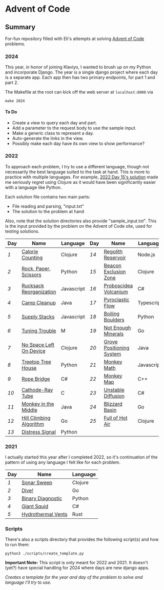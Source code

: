 # Advent of Code

## Summary

For-fun repository filled with Eli's attempts at solving [Advent of Code](www.adventofcode.com) problems.

### 2024

This year, in honor of joining Klaviyo, I wanted to brush up on my Python and incorporate Django. The year is a single django project where each day is a separate app. Each app then has two primary endpoints, for part 1 and part 2.

The Makefile at the root can kick off the web server at `localhost:8000` via
```shell
make 2024
```

#### To Do
- Create a view to query each day and part.
- Add a parameter to the request body to use the sample input.
- Make a generic class to represent a day.
- Auto-generate the links in the view.
- Possibly make each day have its own view to show performance?

### 2022

To approach each problem, I try to use a different language, though not necessarily the best language suited to the task at hand. This is more to practice with multiple languages. For example, [2022 Day 15's solution](./2022/15/solution.clj) made me seriously regret using Clojure as it would have been significantly easier with a language like Python.

Each solution file contains two main parts:
- File reading and parsing, "input.txt"
- The solution to the problem at hand

Also, note that the solution directories also provide "sample_input.txt". This is the input provided by the problem on the Advent of Code site, used for testing solutions.

| Day  | Name                                 | Language   | Day  | Name                                  | Language   |
| ---- | ------------------------------------ | ---------- | ---- | ------------------------------------- | ---------- |
| *1*  | [Calorie Counting](./2022/1)         | Clojure    | *14* | [Regolith Reservoir](./2022/14)       | Node.js    |
| *2*  | [Rock, Paper, Scissors](./2022/2)    | Python     | *15* | [Beacon Exclusion Zone](./2022/15)    | Clojure    |
| *3*  | [Rucksack Reorganization](./2022/3)  | Javascript | *16* | [Proboscidea Volcanium](./2022/16)    | C#         |
| *4*  | [Camp Cleanup](./2022/4)             | Java       | *17* | [Pyroclastic Flow](./2022/17)         | Typescript |
| *5*  | [Supply Stacks](./2022/5)            | Javascript | *18* | [Boiling Boulders](./2022/18)         | Python     |
| *6*  | [Tuning Trouble](./2022/6)           | M          | *19* | [Not Enough Minerals](./2022/19)      | Go         |
| *7*  | [No Space Left On Device](./2022/7)  | Clojure    | *20* | [Grove Positioning System](./2022/20) | Java       |
| *8*  | [Treetop Tree House](./2022/8)       | Python     | *21* | [Monkey Math](./2022/21)              | Javascript |
| *9*  | [Rope Bridge](./2022/9)              | C#         | *22* | [Monkey Map](./2022/22)               | C++        |
| *10* | [Cathode-Ray Tube](./2022/10)        | C          | *23* | [Unstable Diffusion](./2022/23)       | C#         |
| *11* | [Monkey in the Middle](./2022/11)    | Java       | *24* | [Blizzard Basin](./2022/24)           | Go         |
| *12* | [Hill Climbing Algorithm](./2022/12) | Go         | *25* | [Full of Hot Air](./2022/25)          | Clojure    |
| *13* | [Distress Signal](./2022/13)         | Python     |

### 2021

I actually started this year after I completed 2022, so it's continuation of the pattern of using any language I felt like for each problem.

| Day  | Name                                 | Language   |
| ---- | ------------------------------------ | ---------- |
| *1*  | [Sonar Sweep](./2021/1)              | Clojure    |
| *2*  | [Dive!](./2021/2)                    | Go         |
| *3*  | [Binary Diagnostic](./2021/3)        | Python     |
| *4*  | [Giant Squid](./2021/4)              | C#         |
| *5*  | [Hydrothermal Vents](./2021/5)       | Rust       |

### Scripts

There's also a scripts directory that provides the following script(s) and how to run them:

`python3 ./scripts/create_template.py`

**Important Note:** This script is only meant for 2022 and 2021. It doesn't (yet?) have special handling for 2024 where days are new django apps.

*Creates a template for the year and day of the problem to solve and language I'll try to use.*